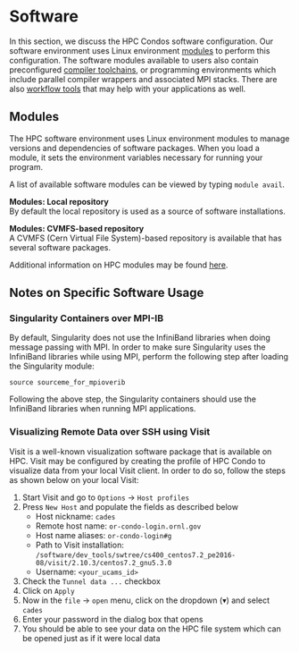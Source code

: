 # Software

In this section, we discuss the HPC Condos software configuration. Our software environment uses Linux environment [modules](../how-to-use/modules/) to perform this configuration. The software modules available to users also contain preconfigured [compiler toolchains](../how-to-use/compilers.md), or programming environments which include parallel compiler wrappers and associated MPI stacks. There are also [workflow tools](../how-to-use/workflows/) that may help with your applications as well.

## Modules

The HPC software environment uses Linux environment modules to manage versions and dependencies of software packages. When you load a module, it sets the environment variables necessary for running your program.

A list of available software modules can be viewed by typing `module avail`.

**Modules: Local repository**  
 By default the local repository is used as a source of software installations.

**Modules: CVMFS-based repository**  
 A CVMFS \(Cern Virtual File System\)-based repository is available that has several software packages.

Additional information on HPC modules may be found [here](../how-to-use/modules/).

## Notes on Specific Software Usage

### Singularity Containers over MPI-IB

By default, Singularity does not use the InfiniBand libraries when doing message passing with MPI. In order to make sure Singularity uses the InfiniBand libraries while using MPI, perform the following step after loading the Singularity module:

```text
source sourceme_for_mpioverib
```

Following the above step, the Singularity containers should use the InfiniBand libraries when running MPI applications.

### Visualizing Remote Data over SSH using Visit

Visit is a well-known visualization software package that is available on HPC. Visit may be configured by creating the profile of HPC Condo to visualize data from your local Visit client. In order to do so, follow the steps as shown below on your local Visit:

1. Start Visit and go to `Options` → `Host profiles`
2. Press `New Host` and populate the fields as described below
   * Host nickname: `cades`
   * Remote host name: `or-condo-login.ornl.gov`
   * Host name aliases: `or-condo-login#g`
   * Path to Visit installation: `/software/dev_tools/swtree/cs400_centos7.2_pe2016-08/visit/2.10.3/centos7.2_gnu5.3.0`
   * Username: `<your_ucams_id>`
3. Check the `Tunnel data ...` checkbox
4. Click on `Apply`
5. Now in the `file` → `open` menu, click on the dropdown \(▾\) and select `cades`
6. Enter your password in the dialog box that opens
7. You should be able to see your data on the HPC file system which can be opened just as if it were local data

